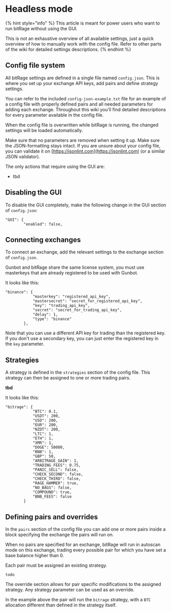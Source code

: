 # Headless mode

{% hint style="info" %}
This article is meant for power users who want to run bitRage without using the GUI.

This is not an exhaustive overview of all available settings, just a quick overview of how to manually work with the config file. Refer to other parts of the wiki for detailed settings descriptions.
{% endhint %}

## Config file system

All bitRage settings are defined in a single file named `config.json`. This is where you set up your exchange API keys, add pairs and define strategy settings.

You can refer to the included `config-json-example.txt` file for an example of a config file with properly defined pairs and all needed parameters for adding each exchange. Throughout this wiki you'll find detailed descriptions for every parameter available in the config file.

When the config file is overwritten while bitRage is running, the changed settings will be loaded automatically.

Make sure that no parameters are removed when setting it up. Make sure the JSON-formatting stays intact. If you are unsure about your config file, you can validate it on [https://jsonlint.com](https://jsonlint.com) \(or a similar JSON validator\).

The only actions that require using the GUI are:

* tbd

## Disabling the GUI

To disable the GUI completely, make the following change in the GUI section of `config.json`:

```text
"GUI": {
        "enabled": false,
```

## Connecting exchanges

To connect an exchange, add the relevant settings to the exchange section of `config.json`. 

Gunbot and bitRage share the same license system, you must use masterkeys that are already registered to be used with Gunbot.

It looks like this:

```text
"binance": {
            "masterkey": "registered_api_key",
            "mastersecret": "secret_for_registered_api_key",
            "key": "trading_api_key",
            "secret": "secret_for_trading_api_key",
            "delay": 1,
            "type": "binance"
        },
```

Note that you can use a different API key for trading than the registered key. If you don't use a secondary key, you can just enter the registered key in the `key` parameter.

## Strategies

A strategy is defined in the `strategies` section of the config file. This strategy can then be assigned to one or more trading pairs.

**tbd**

It looks like this:

```text
"bitrage": {
            "BTC": 0.1,
            "USDT": 200,
            "USD": 200,
            "EUR": 200,
            "NZDT": 200,
            "LTC": 1,
            "ETH": 1,
            "XMR": 1,
            "DOGE": 50000,
            "BNB": 1,
            "GBP": 50,
            "ARBITRAGE_GAIN": 1,
            "TRADING_FEES": 0.75,
            "PANIC_SELL": false,
            "CHECK_SECOND": false,
            "CHECK_THIRD": false,
            "RAGE_HAMMER": true,
            "NO_BAGS": false,
            "COMPOUND": true,
            "BNB_FEES": false
        }
```

## Defining pairs and overrides

In the `pairs` section of the config file you can add one or more pairs inside a block specifying the exchange the pairs will run on. 

When no pairs are specified for an exchange, bitRage will run in autoscan mode on this exchange, trading every possible pair for which you have set a base balance higher than 0.

Each pair must be assigned an existing strategy.

```text
todo
```

The override section allows for pair specific modifications to the assigned strategy. Any strategy parameter can be used as an override.

In the example above the pair will run the `bitrage` strategy, with a `BTC` allocation different than  defined in the strategy itself.

